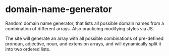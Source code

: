 # domain-name-generator

Random domain name generator, that lists all possible domain names from a combination of different arrays. Also practicing modifying styles via JS.

The site will generate an array with all possible combinations of pre-defined pronoun, adjective, noun, and extension arrays, and will dynamically split it into two ordered lists.
